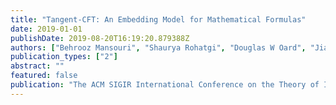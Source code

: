 ```yaml
---
title: "Tangent-CFT: An Embedding Model for Mathematical Formulas"
date: 2019-01-01
publishDate: 2019-08-20T16:19:20.879388Z
authors: ["Behrooz Mansouri", "Shaurya Rohatgi", "Douglas W Oard", "Jian Wu", "C Lee Giles", "Richard Zanibbi"]
publication_types: ["2"]
abstract: ""
featured: false
publication: "The ACM SIGIR International Conference on the Theory of Information Retrieval (ICTIR)"
---
```


